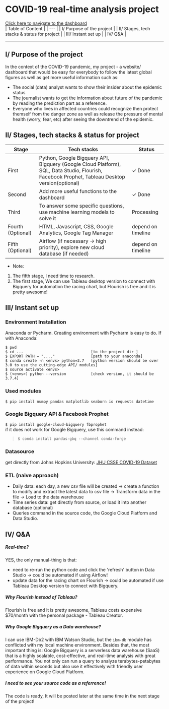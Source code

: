 # COVID-19 real-time analysis project
<a href="https://datastudio.google.com/s/qSPC32qTzPs"> Click here to navigate to the dashboard </a> <br>
| Table of Content |
| --- |
| I/ Purpose of the project |
| II/ Stages, tech stacks & status for project |
| III/ Instant set up |
| IV/ Q&A |
_____
## I/ Purpose of the project
In the context of the COVID-19 pandemic, my project - a website/ dashboard that would be easy for everybody to follow the latest global figures as well as get more useful information such as: 
* The social (data) analyst wants to show their insider about the epidemic status
* The journalist wants to get the information about future of the pandemic by reading the prediction part as a reference. 
* Everyone who lives in affected countries could recognize then protect themself from the danger zone as well as release the pressure of mental health (worry, fear, etc) after seeing the downtrend of the epidemic.

## II/ Stages, tech stacks & status for project

| Stage | Tech stacks | Status |
| ----------- | ----------- | ----------- |
| First | Python, Google Bigquery API, Bigquery (Google Cloud Platform), SQL, Data Studio, Flourish, Facebook Prophet, Tableau Desktop version(optional) | ✓ Done|
| Second | Add more useful functions to the dashboard | ✓ Done |
| Third | To answer some specific questions, use machine learning models to solve it | Processing |
| Fourth (Optional) | HTML, Javascript, CSS, Google Analytics, Google Tag Manager | depend on timeline |
| Fifth (Optional) | Airflow (if necessary -> high priority), explore new cloud database (if needed) | depend on timeline |
* Note: 
1. The fifth stage, I need time to research. 
2. The first stage, We can use Tableau desktop version to connect with Bigquery for automation the racing chart, but Flourish is free and it is pretty awesome! 

## III/ Instant set up
### Environment Installation
Anaconda or Pycharm. Creating environment with Pycharm is easy to do. If with Anaconda:
```
$ pwd
$ cd ...                              [to the project dir ]
$ EXPORT PATH = "...."                [path to your anaconda]
$ conda create -n <envs> python=3.7   [python version should be over 3.0 to use the cutting-edge API/ modules]
$ source activate <envs>
$ (<envs>) python --version           [check version, it should be 3.7.4]
```

### Used modules
`$ pip install numpy pandas matplotlib seaborn io requests datetime `
### Google Bigquery API & Facebook Prophet
`$ pip install google-cloud-bigquery fbprophet` <br>
if it does not work for Google Bigquery, use this command instead: 
> `$ conda install pandas-gbq --channel conda-forge`
### Datasource
get directly from Johns Hopkins University: <a href="https://github.com/CSSEGISandData/COVID-19/tree/master/csse_covid_19_data/csse_covid_19_time_series">JHU CSSE COVID-19 Dataset</a>
### ETL (naive approach)
* Daily data: each day, a new csv file will be created -> create a function to modify and extract the latest data to csv file -> Transform data in the file -> Load to the data warehouse
* Time series data: get directly from source, or load it into another database (optional)
* Queries command in the source code, the Google Cloud Platform and Data Studio. 

## IV/ Q&A
##### Real-time?
YES, the only manual-thing is that:
* need to re-run the python code and click the 'refresh' button in Data Studio -> could be automated if using Airflow!
* update data for the racing chart on Flourish -> could be automated if use Tableau Desktop version to connect with Bigquery.
##### Why Flourish instead of Tableau?
Flourish is free and it is pretty awesome, Tableau costs expensive $70/month with the personal package - Tableau Creator.
##### Why Google Bigquery as a Data warehouse?
I can use IBM-Db2 with IBM Watson Studio, but the `ibm-db` module has conflicted with my local machine environment. Besides that, the most important thing is:
Google Bigquery is a serverless data warehouse (SaaS) that is a highly scalable, cost-effective, and real-time analysis with great performance. You not only can run a query to analyze terabytes-petabytes of data within seconds but also use it effectively with friendly user experience on Google Cloud Platform.
##### I need to see your source code as a referrence!
The code is ready, It will be posted later at the same time in the next stage of the project!
